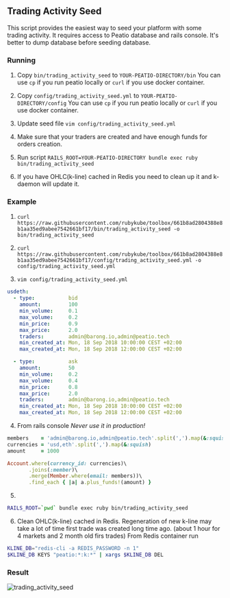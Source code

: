 ## Trading Activity Seed

This script provides the easiest way to seed your platform with some trading activity.
It requires access to Peatio database and rails console.
It's better to dump database before seeding database.

### Running

1. Copy `bin/trading_activity_seed` to `YOUR-PEATIO-DIRECTORY/bin`
You can use `cp` if you run peatio locally or `curl` if you use docker container.

2. Copy `config/trading_activity_seed.yml` to `YOUR-PEATIO-DIRECTORY/config`
You can use `cp` if you run peatio locally or `curl` if you use docker container.

3. Update seed file `vim config/trading_activity_seed.yml`

4. Make sure that your traders are created and have enough funds for orders creation.

5. Run script `RAILS_ROOT=YOUR-PEATIO-DIRECTORY bundle exec ruby bin/trading_activity_seed`

6. If you have OHLC(k-line) cached in Redis you need to clean up it and k-daemon will update it.

### Example

1. `curl https://raw.githubusercontent.com/rubykube/toolbox/661b8ad2804388e8b1aa35ed9abee7542661bf17/bin/trading_activity_seed -o bin/trading_activity_seed`

2. `curl https://raw.githubusercontent.com/rubykube/toolbox/661b8ad2804388e8b1aa35ed9abee7542661bf17/config/trading_activity_seed.yml -o config/trading_activity_seed.yml`

3. `vim config/trading_activity_seed.yml`

```yml
usdeth:
  - type:           bid
    amount:         100
    min_volume:     0.1
    max_volume:     0.2
    min_price:      0.9
    max_price:      2.0
    traders:        admin@barong.io,admin@peatio.tech
    min_created_at: Mon, 18 Sep 2018 10:00:00 CEST +02:00
    max_created_at: Mon, 18 Sep 2018 12:00:00 CEST +02:00

  - type:           ask
    amount:         50
    min_volume:     0.2
    max_volume:     0.4
    min_price:      0.8
    max_price:      2.0
    traders:        admin@barong.io,admin@peatio.tech
    min_created_at: Mon, 18 Sep 2018 10:00:00 CEST +02:00
    max_created_at: Mon, 18 Sep 2018 12:00:00 CEST +02:00
```

4. From rails console
*Never use it in production!*
```ruby
members    = 'admin@barong.io,admin@peatio.tech'.split(',').map(&:squish)
currencies = 'usd,eth'.split(',').map(&:squish)
amount     = 1000

Account.where(currency_id: currencies)\
       .joins(:member)\
       .merge(Member.where(email: members))\
       .find_each { |a| a.plus_funds!(amount) }
```

5.
```bash
RAILS_ROOT=`pwd` bundle exec ruby bin/trading_activity_seed
```

6. Clean OHLC(k-line) cached in Redis.
Regeneration of new k-line may take a lot of time first trade was created long time ago.
(about 1 hour for 4 markets and 2 month old firs trades)
From Redis container run
```bash
KLINE_DB="redis-cli -a REDIS_PASSWORD -n 1"
$KLINE_DB KEYS "peatio:*:k:*" | xargs $KLINE_DB DEL
```

### Result

![trading_activity_seed](assets/trading_activity_seed.png)

